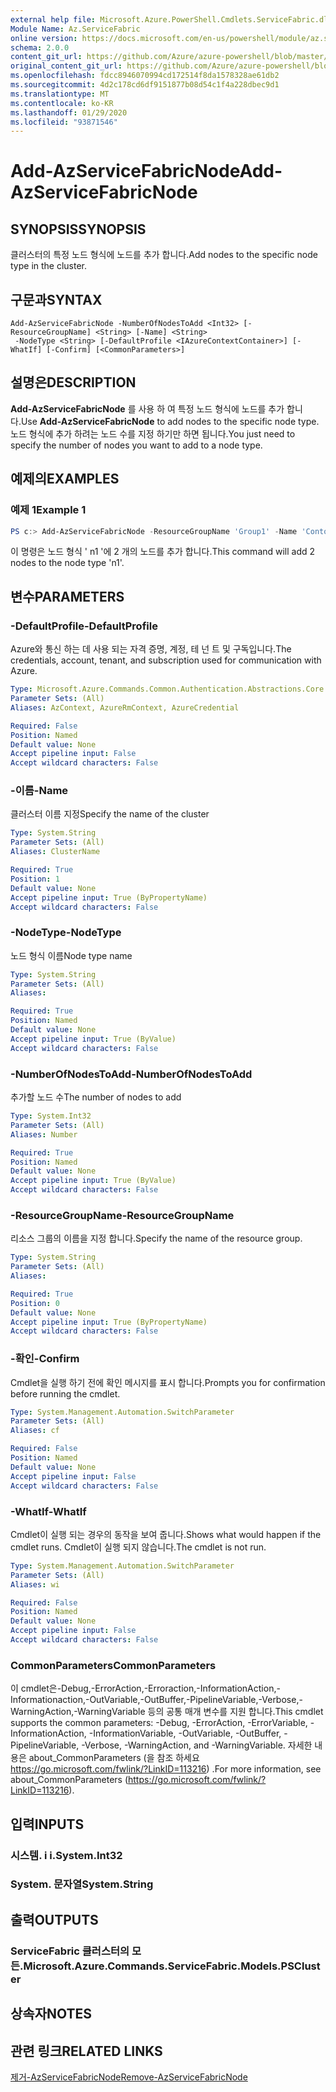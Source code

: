 ```yaml
---
external help file: Microsoft.Azure.PowerShell.Cmdlets.ServiceFabric.dll-Help.xml
Module Name: Az.ServiceFabric
online version: https://docs.microsoft.com/en-us/powershell/module/az.servicefabric/add-azservicefabricnode
schema: 2.0.0
content_git_url: https://github.com/Azure/azure-powershell/blob/master/src/ServiceFabric/ServiceFabric/help/Add-AzServiceFabricNode.md
original_content_git_url: https://github.com/Azure/azure-powershell/blob/master/src/ServiceFabric/ServiceFabric/help/Add-AzServiceFabricNode.md
ms.openlocfilehash: fdcc8946070994cd172514f8da1578328ae61db2
ms.sourcegitcommit: 4d2c178cd6df9151877b08d54c1f4a228dbec9d1
ms.translationtype: MT
ms.contentlocale: ko-KR
ms.lasthandoff: 01/29/2020
ms.locfileid: "93871546"
---
```

# <span data-ttu-id="4ec96-101">Add-AzServiceFabricNode</span><span class="sxs-lookup"><span data-stu-id="4ec96-101">Add-AzServiceFabricNode</span></span>

## <span data-ttu-id="4ec96-102">SYNOPSIS</span><span class="sxs-lookup"><span data-stu-id="4ec96-102">SYNOPSIS</span></span>
<span data-ttu-id="4ec96-103">클러스터의 특정 노드 형식에 노드를 추가 합니다.</span><span class="sxs-lookup"><span data-stu-id="4ec96-103">Add nodes to the specific node type in the cluster.</span></span>

## <span data-ttu-id="4ec96-104">구문과</span><span class="sxs-lookup"><span data-stu-id="4ec96-104">SYNTAX</span></span>

```
Add-AzServiceFabricNode -NumberOfNodesToAdd <Int32> [-ResourceGroupName] <String> [-Name] <String>
 -NodeType <String> [-DefaultProfile <IAzureContextContainer>] [-WhatIf] [-Confirm] [<CommonParameters>]
```

## <span data-ttu-id="4ec96-105">설명은</span><span class="sxs-lookup"><span data-stu-id="4ec96-105">DESCRIPTION</span></span>
<span data-ttu-id="4ec96-106">**Add-AzServiceFabricNode** 를 사용 하 여 특정 노드 형식에 노드를 추가 합니다.</span><span class="sxs-lookup"><span data-stu-id="4ec96-106">Use **Add-AzServiceFabricNode** to add nodes to the specific node type.</span></span> <span data-ttu-id="4ec96-107">노드 형식에 추가 하려는 노드 수를 지정 하기만 하면 됩니다.</span><span class="sxs-lookup"><span data-stu-id="4ec96-107">You just need to specify the number of nodes you want to add to a node type.</span></span>

## <span data-ttu-id="4ec96-108">예제의</span><span class="sxs-lookup"><span data-stu-id="4ec96-108">EXAMPLES</span></span>

### <span data-ttu-id="4ec96-109">예제 1</span><span class="sxs-lookup"><span data-stu-id="4ec96-109">Example 1</span></span>
```powershell
PS c:> Add-AzServiceFabricNode -ResourceGroupName 'Group1' -Name 'Contoso01SFCluster' -NumberOfNodesToAdd 2 -NodeTypeName 'nt1'
```

<span data-ttu-id="4ec96-110">이 명령은 노드 형식 ' n1 '에 2 개의 노드를 추가 합니다.</span><span class="sxs-lookup"><span data-stu-id="4ec96-110">This command will add 2 nodes to the node type 'n1'.</span></span>

## <span data-ttu-id="4ec96-111">변수</span><span class="sxs-lookup"><span data-stu-id="4ec96-111">PARAMETERS</span></span>

### <span data-ttu-id="4ec96-112">-DefaultProfile</span><span class="sxs-lookup"><span data-stu-id="4ec96-112">-DefaultProfile</span></span>
<span data-ttu-id="4ec96-113">Azure와 통신 하는 데 사용 되는 자격 증명, 계정, 테 넌 트 및 구독입니다.</span><span class="sxs-lookup"><span data-stu-id="4ec96-113">The credentials, account, tenant, and subscription used for communication with Azure.</span></span>

```yaml
Type: Microsoft.Azure.Commands.Common.Authentication.Abstractions.Core.IAzureContextContainer
Parameter Sets: (All)
Aliases: AzContext, AzureRmContext, AzureCredential

Required: False
Position: Named
Default value: None
Accept pipeline input: False
Accept wildcard characters: False
```

### <span data-ttu-id="4ec96-114">-이름</span><span class="sxs-lookup"><span data-stu-id="4ec96-114">-Name</span></span>
<span data-ttu-id="4ec96-115">클러스터 이름 지정</span><span class="sxs-lookup"><span data-stu-id="4ec96-115">Specify the name of the cluster</span></span>

```yaml
Type: System.String
Parameter Sets: (All)
Aliases: ClusterName

Required: True
Position: 1
Default value: None
Accept pipeline input: True (ByPropertyName)
Accept wildcard characters: False
```

### <span data-ttu-id="4ec96-116">-NodeType</span><span class="sxs-lookup"><span data-stu-id="4ec96-116">-NodeType</span></span>
<span data-ttu-id="4ec96-117">노드 형식 이름</span><span class="sxs-lookup"><span data-stu-id="4ec96-117">Node type name</span></span>

```yaml
Type: System.String
Parameter Sets: (All)
Aliases:

Required: True
Position: Named
Default value: None
Accept pipeline input: True (ByValue)
Accept wildcard characters: False
```

### <span data-ttu-id="4ec96-118">-NumberOfNodesToAdd</span><span class="sxs-lookup"><span data-stu-id="4ec96-118">-NumberOfNodesToAdd</span></span>
<span data-ttu-id="4ec96-119">추가할 노드 수</span><span class="sxs-lookup"><span data-stu-id="4ec96-119">The number of nodes to add</span></span>

```yaml
Type: System.Int32
Parameter Sets: (All)
Aliases: Number

Required: True
Position: Named
Default value: None
Accept pipeline input: True (ByValue)
Accept wildcard characters: False
```

### <span data-ttu-id="4ec96-120">-ResourceGroupName</span><span class="sxs-lookup"><span data-stu-id="4ec96-120">-ResourceGroupName</span></span>
<span data-ttu-id="4ec96-121">리소스 그룹의 이름을 지정 합니다.</span><span class="sxs-lookup"><span data-stu-id="4ec96-121">Specify the name of the resource group.</span></span>

```yaml
Type: System.String
Parameter Sets: (All)
Aliases:

Required: True
Position: 0
Default value: None
Accept pipeline input: True (ByPropertyName)
Accept wildcard characters: False
```

### <span data-ttu-id="4ec96-122">-확인</span><span class="sxs-lookup"><span data-stu-id="4ec96-122">-Confirm</span></span>
<span data-ttu-id="4ec96-123">Cmdlet을 실행 하기 전에 확인 메시지를 표시 합니다.</span><span class="sxs-lookup"><span data-stu-id="4ec96-123">Prompts you for confirmation before running the cmdlet.</span></span>

```yaml
Type: System.Management.Automation.SwitchParameter
Parameter Sets: (All)
Aliases: cf

Required: False
Position: Named
Default value: None
Accept pipeline input: False
Accept wildcard characters: False
```

### <span data-ttu-id="4ec96-124">-WhatIf</span><span class="sxs-lookup"><span data-stu-id="4ec96-124">-WhatIf</span></span>
<span data-ttu-id="4ec96-125">Cmdlet이 실행 되는 경우의 동작을 보여 줍니다.</span><span class="sxs-lookup"><span data-stu-id="4ec96-125">Shows what would happen if the cmdlet runs.</span></span>
<span data-ttu-id="4ec96-126">Cmdlet이 실행 되지 않습니다.</span><span class="sxs-lookup"><span data-stu-id="4ec96-126">The cmdlet is not run.</span></span>

```yaml
Type: System.Management.Automation.SwitchParameter
Parameter Sets: (All)
Aliases: wi

Required: False
Position: Named
Default value: None
Accept pipeline input: False
Accept wildcard characters: False
```

### <span data-ttu-id="4ec96-127">CommonParameters</span><span class="sxs-lookup"><span data-stu-id="4ec96-127">CommonParameters</span></span>
<span data-ttu-id="4ec96-128">이 cmdlet은-Debug,-ErrorAction,-Erroraction,-InformationAction,-Informationaction,-OutVariable,-OutBuffer,-PipelineVariable,-Verbose,-WarningAction,-WarningVariable 등의 공통 매개 변수를 지원 합니다.</span><span class="sxs-lookup"><span data-stu-id="4ec96-128">This cmdlet supports the common parameters: -Debug, -ErrorAction, -ErrorVariable, -InformationAction, -InformationVariable, -OutVariable, -OutBuffer, -PipelineVariable, -Verbose, -WarningAction, and -WarningVariable.</span></span> <span data-ttu-id="4ec96-129">자세한 내용은 about_CommonParameters (을 참조 하세요 https://go.microsoft.com/fwlink/?LinkID=113216) .</span><span class="sxs-lookup"><span data-stu-id="4ec96-129">For more information, see about_CommonParameters (https://go.microsoft.com/fwlink/?LinkID=113216).</span></span>

## <span data-ttu-id="4ec96-130">입력</span><span class="sxs-lookup"><span data-stu-id="4ec96-130">INPUTS</span></span>

### <span data-ttu-id="4ec96-131">시스템. i i.</span><span class="sxs-lookup"><span data-stu-id="4ec96-131">System.Int32</span></span>

### <span data-ttu-id="4ec96-132">System. 문자열</span><span class="sxs-lookup"><span data-stu-id="4ec96-132">System.String</span></span>

## <span data-ttu-id="4ec96-133">출력</span><span class="sxs-lookup"><span data-stu-id="4ec96-133">OUTPUTS</span></span>

### <span data-ttu-id="4ec96-134">ServiceFabric 클러스터의 모든.</span><span class="sxs-lookup"><span data-stu-id="4ec96-134">Microsoft.Azure.Commands.ServiceFabric.Models.PSCluster</span></span>

## <span data-ttu-id="4ec96-135">상속자</span><span class="sxs-lookup"><span data-stu-id="4ec96-135">NOTES</span></span>

## <span data-ttu-id="4ec96-136">관련 링크</span><span class="sxs-lookup"><span data-stu-id="4ec96-136">RELATED LINKS</span></span>

[<span data-ttu-id="4ec96-137">제거-AzServiceFabricNode</span><span class="sxs-lookup"><span data-stu-id="4ec96-137">Remove-AzServiceFabricNode</span></span>](./Remove-AzServiceFabricNode.md)
